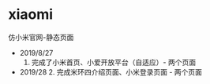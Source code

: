 # xiaomi
仿小米官网-静态页面


 + 2019/8/27
   1. 完成了小米首页、小爱开放平台（自适应）- 两个页面
 + 2019/28
   2. 完成米环四介绍页面、小米登录页面  -  两个页面
 


